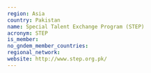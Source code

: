```yaml
---
region: Asia
country: Pakistan
name: Special Talent Exchange Program (STEP)
acronym: STEP
is_member: 
no_gndem_member_countries: 
regional_network: 
website: http://www.step.org.pk/
---
```

